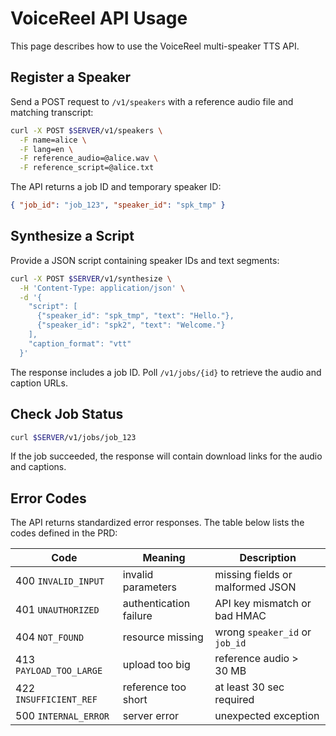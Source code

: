 # VoiceReel API Usage

This page describes how to use the VoiceReel multi-speaker TTS API.

## Register a Speaker

Send a POST request to `/v1/speakers` with a reference audio file and matching transcript:

```bash
curl -X POST $SERVER/v1/speakers \
  -F name=alice \
  -F lang=en \
  -F reference_audio=@alice.wav \
  -F reference_script=@alice.txt
```

The API returns a job ID and temporary speaker ID:

```json
{ "job_id": "job_123", "speaker_id": "spk_tmp" }
```

## Synthesize a Script

Provide a JSON script containing speaker IDs and text segments:

```bash
curl -X POST $SERVER/v1/synthesize \
  -H 'Content-Type: application/json' \
  -d '{
    "script": [
      {"speaker_id": "spk_tmp", "text": "Hello."},
      {"speaker_id": "spk2", "text": "Welcome."}
    ],
    "caption_format": "vtt"
  }'
```

The response includes a job ID. Poll `/v1/jobs/{id}` to retrieve the audio and caption URLs.

## Check Job Status

```bash
curl $SERVER/v1/jobs/job_123
```

If the job succeeded, the response will contain download links for the audio and captions.

## Error Codes

The API returns standardized error responses. The table below lists the codes defined in the PRD:

| Code | Meaning | Description |
| --- | --- | --- |
| 400 `INVALID_INPUT` | invalid parameters | missing fields or malformed JSON |
| 401 `UNAUTHORIZED` | authentication failure | API key mismatch or bad HMAC |
| 404 `NOT_FOUND` | resource missing | wrong `speaker_id` or `job_id` |
| 413 `PAYLOAD_TOO_LARGE` | upload too big | reference audio > 30&nbsp;MB |
| 422 `INSUFFICIENT_REF` | reference too short | at least 30&nbsp;sec required |
| 500 `INTERNAL_ERROR` | server error | unexpected exception |

